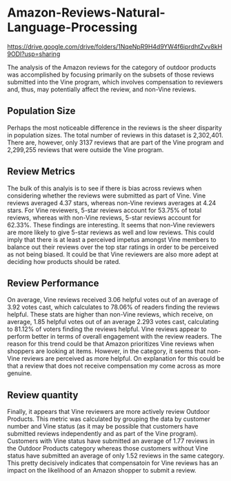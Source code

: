 # Amazon-Reviews-Natural-Language-Processing

https://drive.google.com/drive/folders/1NqeNpR9H4d9YW4f6iprdhtZvv8kH9ODl?usp=sharing

The analysis of the Amazon reviews for the category of outdoor products was accomplished by focusing primarily on the subsets of those reviews submitted into the Vine program, which involves compensation to reviewers and, thus, may potentially affect the review, and non-Vine reviews.
## Population Size
Perhaps the most noticeable difference in the reviews is the sheer disparity in population sizes. The total number of reviews in this dataset is 2,302,401. There are, however, only 3137 reviews that are part of the Vine program and 2,299,255 reviews that were outside the Vine program.
## Review Metrics
The bulk of this analyis is to see if there is bias across reviews when considering whether the reviews were submitted as part of Vine.
Vine reviews averaged 4.37 stars, whereas non-Vine reviews averages at 4.24 stars. For Vine reviewers, 5-star reviews account for 53.75% of total reviews, whereas with non-Vine reviews, 5-star reviews account for 62.33%. These findings are interesting. It seems that non-Vine reviewers are more likely to give 5-star reviews as well and low reviews. This could imply that there is at least a perceived impetus amongst Vine members to balance out their reviews over the top star ratings in order to be perceived as not being biased. It could be that Vine reviewers are also more adept at deciding how products should be rated.
## Review Performance
On average, Vine reviews received 3.06 helpful votes out of an average of 3.92 votes cast, which calculates to 78.06% of readers finding the reviews helpful. These stats are higher than non-Vine reviews, which receive, on average, 1.85 helpful votes out of an average 2.293 votes cast, calculating to 81.12% of voters finding the reviews helpful.
Vine reviews appear to perform better in terms of overall engagement with the review readers. The reason for this trend could be that Amazon prioritizes Vine reviews when shoppers are looking at items. However, in the category, it seems that non-Vine reviews are perceived as more helpful. On explanation for this could be that a review that does not receive compensation my come across as more genuine. 
## Review quantity
Finally, it appears that Vine reviewers are more actively review Outdoor Products. This metric was calculated by grouping the data by customer number and Vine status (as it may be possible that customers have submitted reviews independently and as part of the Vine program). Customers with Vine status have submitted an average of 1.77 reviews in the Outdoor Products category whereas those customers without Vine status have submitted an average of only 1.52 reviews in the same category.
This pretty decisively indicates that compensatoin for Vine reviews has an impact on the likelihood of an Amazon shopper to submit a review.
